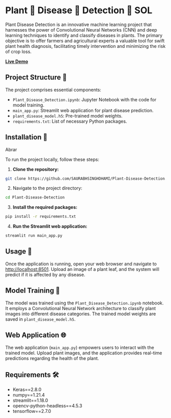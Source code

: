 # Plant 🌱 Disease 🐛 Detection 🔎 SOL

Plant Disease Detection is an innovative machine learning project that harnesses the power of Convolutional Neural Networks (CNN) and deep learning techniques to identify and classify diseases in plants. The primary objective is to offer farmers and agricultural experts a valuable tool for swift plant health diagnosis, facilitating timely intervention and minimizing the risk of crop loss.

[**Live Demo**](https://saurabhsinghdhami-plant-disease-detection-main-app-p8d5ks.streamlit.app/)

## Project Structure 📂

The project comprises essential components:

- `Plant_Disease_Detection.ipynb`: Jupyter Notebook with the code for model training.
- `main_app.py`: Streamlit web application for plant disease prediction.
- `plant_disease_model.h5`: Pre-trained model weights.
- `requirements.txt`: List of necessary Python packages.

## Installation 🚀

Abrar 

To run the project locally, follow these steps:

1. **Clone the repository:**

```bash
git clone https://github.com/SAURABHSINGHDHAMI/Plant-Disease-Detection.git
```

2. Navigate to the project directory:

```bash
cd Plant-Disease-Detection
```

3. **Install the required packages:**

```bash
pip install -r requirements.txt
```

4. **Run the Streamlit web application:**

```bash
streamlit run main_app.py
```

## Usage 🌿

Once the application is running, open your web browser and navigate to [http://localhost:8501](http://localhost:8501). Upload an image of a plant leaf, and the system will predict if it is affected by any disease.

## Model Training 🧠

The model was trained using the `Plant_Disease_Detection.ipynb` notebook. It employs a Convolutional Neural Network architecture to classify plant images into different disease categories. The trained model weights are saved in `plant_disease_model.h5`.

## Web Application 🌐

The web application (`main_app.py`) empowers users to interact with the trained model. Upload plant images, and the application provides real-time predictions regarding the health of the plant.

## Requirements 🛠️

- Keras==2.8.0
- numpy==1.21.4
- streamlit==1.18.0
- opencv-python-headless==4.5.3
- tensorflow==2.7.0
